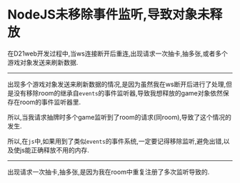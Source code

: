 # NodeJS未移除事件监听,导致对象未释放

在D21web开发过程中,当ws连接断开后重连,出现请求一次抽卡,抽多张,或者多个游戏对象发送来刷新数据.

***

出现多个游戏对象发送来刷新数据的情况,是因为虽然我在ws断开后进行了处理,但是没有移除room的继承自`events`的事件监听器,导致我想释放的game对象依然保存在room的事件监听器里.

所以,当我请求抽牌时多个game监听到了room的请求(同room),导致了这个情况的发生.

所以,在`js`中,如果用到了类似`events`的事件系统,一定要记得移除监听,避免出错,以及使js能正确释放不用的内存.

***

出现请求一次抽卡,抽多张,是因为我在room中重复注册了多次监听导致的.